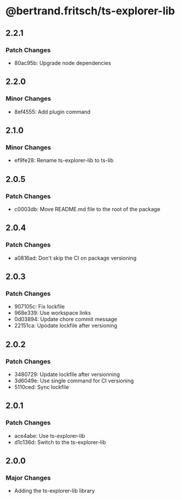 # @bertrand.fritsch/ts-explorer-lib

## 2.2.1

### Patch Changes

- 80ac95b: Upgrade node dependencies

## 2.2.0

### Minor Changes

- 8ef4555: Add plugin command

## 2.1.0

### Minor Changes

- ef9fe28: Rename ts-explorer-lib to ts-lib

## 2.0.5

### Patch Changes

- c0003db: Move README.md file to the root of the package

## 2.0.4

### Patch Changes

- a0816ad: Don't skip the CI on package versioning

## 2.0.3

### Patch Changes

- 907105c: Fix lockfile
- 968e339: Use workspace links
- 0d03894: Update chore commit message
- 22151ca: Upodate lockfile after versioning

## 2.0.2

### Patch Changes

- 3480729: Update lockfile after versionning
- 3d6049e: Use single command for CI versioning
- 5110ced: Sync lockfile

## 2.0.1

### Patch Changes

- ace4abe: Use ts-explorer-lib
- d1c136d: Switch to the ts-explorer-lib

## 2.0.0

### Major Changes

- Adding the ts-explorer-lib library

